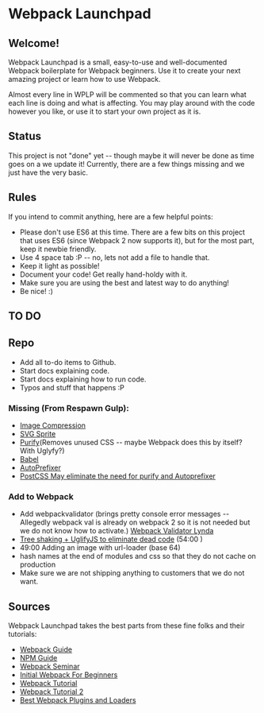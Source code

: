 # Webpack Launchpad

## Welcome!
Webpack Launchpad is a small, easy-to-use and well-documented Webpack boilerplate for Webpack beginners. Use it to create your next amazing project or learn how to use Webpack.

Almost every line in WPLP will be commented so that you can learn what each line is doing and what is affecting. You may play around with the code however you like, or use it to start your own project as it is.

## Status
This project is not "done" yet -- though maybe it will never be done as time goes on a we update it! Currently, there are a few things missing and we just have the very basic.

## Rules
If you intend to commit anything, here are a few helpful points:

* Please don't use ES6 at this time. There are a few bits on this project that uses ES6 (since Webpack 2 now supports it), but for the most part, keep it newbie friendly.
* Use 4 space tab :P -- no, lets not add a file to handle that.
* Keep it light as possible!
* Document your code! Get really hand-holdy with it.
* Make sure you are using the best and latest way to do anything!
* Be nice! :)

## TO DO

## Repo

* Add all to-do items to Github.
* Start docs explaining code.
* Start docs explaining how to run code.
* Typos and stuff that happens :P

### Missing (From Respawn Gulp):

* [Image Compression](https://github.com/Klathmon/imagemin-webpack-plugin)
* [SVG Sprite](https://github.com/TodayTix/svg-sprite-webpack-plugin)
* [Purify]()(Removes unused CSS -- maybe Webpack does this by itself? With Uglyfy?)
* [Babel]()
* [AutoPrefixer]()
* [PostCSS May eliminate the need for purify and Autoprefixer](https://github.com/postcss/postcss-loader)

### Add to Webpack

* Add webpackvalidator (brings pretty console error messages -- Allegedly webpack val is already on webpack 2 so it is not needed but we do not know how to activate.) [Webpack Validator Lynda](https://www.lynda.com/JavaScript-tutorials/Webpack-validator/604264/622882-4.html?autoplay=true)
* [Tree shaking + UglifyJS to eliminate dead code](https://www.youtube.com/watch?v=eWmkBNBTbMM) (54:00 )
* 49:00 Adding an image with url-loader (base 64)
* hash names at the end of modules and css so that they do not cache on production
* Make sure we are not shipping anything to customers that we do not want.

## Sources

Webpack Launchpad takes the best parts from these fine folks and their tutorials:

* [Webpack Guide](https://webpack.js.org/guides/)
* [NPM Guide](https://www.sitepoint.com/beginners-guide-node-package-manager/)
* [Webpack Seminar](https://www.youtube.com/watch?v=eWmkBNBTbMM)
* [Initial Webpack For Beginners](https://www.youtube.com/playlist?list=PL55RiY5tL51rcCnrOrZixuOsZhAHHy6os)
* [Webpack Tutorial](https://www.youtube.com/watch?v=lziuNMk_8eQ)
* [Webpack Tutorial 2](https://www.youtube.com/watch?v=9kJVYpOqcVU)
* [Best Webpack Plugins and Loaders](https://github.com/webpack-contrib/awesome-webpack#webpack-plugins)
